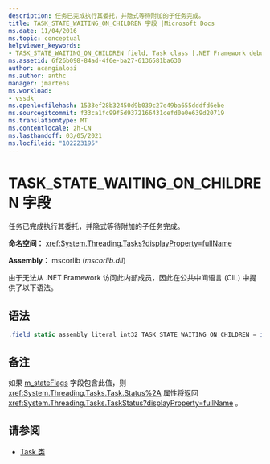 ```yaml
---
description: 任务已完成执行其委托，并隐式等待附加的子任务完成。
title: TASK_STATE_WAITING_ON_CHILDREN 字段 |Microsoft Docs
ms.date: 11/04/2016
ms.topic: conceptual
helpviewer_keywords:
- TASK_STATE_WAITING_ON_CHILDREN field, Task class [.NET Framework debug engines]
ms.assetid: 6f26b098-84ad-4f6e-ba27-6136581ba630
author: acangialosi
ms.author: anthc
manager: jmartens
ms.workload:
- vssdk
ms.openlocfilehash: 1533ef28b32450d9b039c27e49ba655dddfd6ebe
ms.sourcegitcommit: f33ca1fc99f5d9372166431cefd0e0e639d20719
ms.translationtype: MT
ms.contentlocale: zh-CN
ms.lasthandoff: 03/05/2021
ms.locfileid: "102223195"
---
```

# <a name="task_state_waiting_on_children-field"></a>TASK_STATE_WAITING_ON_CHILDREN 字段
任务已完成执行其委托，并隐式等待附加的子任务完成。

 **命名空间：** <xref:System.Threading.Tasks?displayProperty=fullName>

 **Assembly：** mscorlib (*mscorlib.dll*) 

 由于无法从 .NET Framework 访问此内部成员，因此在公共中间语言 (CIL) 中提供了以下语法。

## <a name="syntax"></a>语法

```csharp
.field static assembly literal int32 TASK_STATE_WAITING_ON_CHILDREN = int32(0x01000000)
```

## <a name="remarks"></a>备注
 如果 [m_stateFlags](../../extensibility/debugger/m-stateflags-field.md) 字段包含此值，则 <xref:System.Threading.Tasks.Task.Status%2A> 属性将返回 <xref:System.Threading.Tasks.TaskStatus?displayProperty=fullName> 。

## <a name="see-also"></a>请参阅
- [Task 类](../../extensibility/debugger/task-class-internal-members.md)
